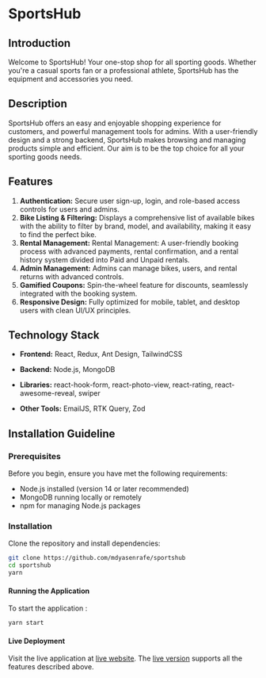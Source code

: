 # SportsHub


## Introduction


Welcome to SportsHub! Your one-stop shop for all sporting goods. Whether you're a casual sports fan or a professional athlete, SportsHub has the equipment and accessories you need.

##  Description

SportsHub offers an easy and enjoyable shopping experience for customers, and powerful management tools for admins. With a user-friendly design and a strong backend, SportsHub makes browsing and managing products simple and efficient. Our aim is to be the top choice for all your sporting goods needs.


## Features
1. **Authentication:** Secure user sign-up, login, and role-based access controls for users and admins.
2. **Bike Listing & Filtering:** Displays a comprehensive list of available bikes with the ability to filter by brand, model, and availability, making it easy to find the perfect bike.
3. **Rental Management:** Rental Management: A user-friendly booking process with advanced payments, rental confirmation, and a rental history system divided into Paid and Unpaid rentals.
4. **Admin Management:**  Admins can manage bikes, users, and rental returns with advanced controls.
4. **Gamified Coupons:**  Spin-the-wheel feature for discounts, seamlessly integrated with the booking system.
4. **Responsive Design:** Fully optimized for mobile, tablet, and desktop users with clean UI/UX principles.
        

## Technology Stack


*   **Frontend:** React, Redux, Ant Design, TailwindCSS
    
*   **Backend:** Node.js, MongoDB
    
*   **Libraries:** react-hook-form, react-photo-view, react-rating, react-awesome-reveal, swiper
    
*   **Other Tools:** EmailJS, RTK Query, Zod
    

## Installation Guideline

### Prerequisites

Before you begin, ensure you have met the following requirements:
- Node.js installed (version 14 or later recommended)
- MongoDB running locally or remotely
- npm for managing Node.js packages

### Installation

Clone the repository and install dependencies:

```bash
git clone https://github.com/mdyasenrafe/sportshub
cd sportshub
yarn
```


#### Running the Application

To start the application :

```bash
yarn start
```


#### Live Deployment

Visit the live application at [live website](https://sportshub-two.vercel.app/). The [live version](https://sportshub-two.vercel.app/) supports all the features described above.
